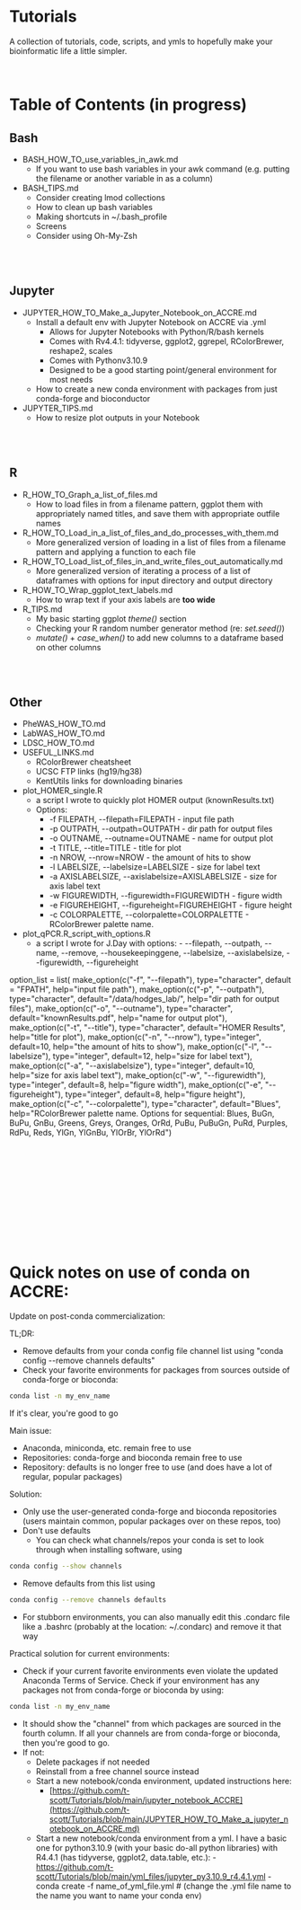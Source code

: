 # Tutorials

A collection of tutorials, code, scripts, and ymls to hopefully make your bioinformatic life a little simpler. 

<br>

# Table of Contents (in progress)
## Bash
- BASH_HOW_TO_use_variables_in_awk.md
    - If you want to use bash variables in your awk command (e.g. putting the filename or another variable in as a column)
- BASH_TIPS.md
    - Consider creating lmod collections    
    - How to clean up bash variables
    - Making shortcuts in ~/.bash_profile
    - Screens
    - Consider using Oh-My-Zsh

<br>
<br>

## Jupyter
- JUPYTER_HOW_TO_Make_a_Jupyter_Notebook_on_ACCRE.md
    - Install a default env with Jupyter Notebook on ACCRE via .yml
      - Allows for Jupyter Notebooks with Python/R/bash kernels
      - Comes with Rv4.4.1: tidyverse, ggplot2, ggrepel, RColorBrewer, reshape2, scales
      - Comes with Pythonv3.10.9
      - Designed to be a good starting point/general environment for most needs
    - How to create a new conda environment with packages from just conda-forge and bioconductor
- JUPYTER_TIPS.md
    - How to resize plot outputs in your Notebook
 
<br>
<br>

## R
- R_HOW_TO_Graph_a_list_of_files.md
    - How to load files in from a filename pattern, ggplot them with appropriately named titles, and save them with appropriate outfile names            
- R_HOW_TO_Load_in_a_list_of_files_and_do_processes_with_them.md
    - More generalized version of loading in a list of files from a filename pattern and applying a function to each file 
- R_HOW_TO_Load_list_of_files_in_and_write_files_out_automatically.md
    - More generalized version of iterating a process of a list of dataframes with options for input directory and output directory 
- R_HOW_TO_Wrap_ggplot_text_labels.md
    - How to wrap text if your axis labels are **too wide** 
- R_TIPS.md
    - My basic starting ggplot *theme()* section
    - Checking your R random number generator method (re: *set.seed()*)
    - *mutate()* + *case_when()* to add new columns to a dataframe based on other columns

<br>
<br>

## Other    
- PheWAS_HOW_TO.md
- LabWAS_HOW_TO.md
- LDSC_HOW_TO.md
- USEFUL_LINKS.md
    - RColorBrewer cheatsheet
    - UCSC FTP links (hg19/hg38)
    - KentUtils links for downloading binaries
- plot_HOMER_single.R
    - a script I wrote to quickly plot HOMER output (knownResults.txt)
    - Options:
        - -f FILEPATH, --filepath=FILEPATH - input file path
        - -p OUTPATH, --outpath=OUTPATH - dir path for output files
        - -o OUTNAME, --outname=OUTNAME - name for output plot
        - -t TITLE, --title=TITLE - title for plot
        - -n NROW, --nrow=NROW - the amount of hits to show
        - -l LABELSIZE, --labelsize=LABELSIZE - size for label text
        - -a AXISLABELSIZE, --axislabelsize=AXISLABELSIZE - size for axis label text
        - -w FIGUREWIDTH, --figurewidth=FIGUREWIDTH - figure width
        - -e FIGUREHEIGHT, --figureheight=FIGUREHEIGHT - figure height
        - -c COLORPALETTE, --colorpalette=COLORPALETTE - RColorBrewer palette name.
- plot_qPCR.R_script_with_options.R
    - a script I wrote for J.Day with options:
               - --filepath, --outpath, --name, --remove, --housekeepinggene, --labelsize, --axislabelsize, --figurewidth, --figureheight
     
option_list = list(
    make_option(c("-f", "--filepath"), type="character", default = "FPATH", help="input file path"),
    make_option(c("-p", "--outpath"), type="character", default="/data/hodges_lab/", help="dir path for output files"),
    make_option(c("-o", "--outname"), type="character", default="knownResults.pdf", help="name for output plot"),
    make_option(c("-t", "--title"), type="character", default="HOMER Results", help="title for plot"),
    make_option(c("-n", "--nrow"), type="integer", default=10, help="the amount of hits to show"),
    make_option(c("-l", "--labelsize"), type="integer", default=12, help="size for label text"),
    make_option(c("-a", "--axislabelsize"), type="integer", default=10, help="size for axis label text"),
    make_option(c("-w", "--figurewidth"), type="integer", default=8, help="figure width"),
    make_option(c("-e", "--figureheight"), type="integer", default=8, help="figure height"),
    make_option(c("-c", "--colorpalette"), type="character", default="Blues", help="RColorBrewer palette name. Options for sequential: Blues, BuGn, BuPu, GnBu, Greens, Greys, Oranges, OrRd, PuBu, PuBuGn, PuRd, Purples, RdPu, Reds, YlGn, YlGnBu, YlOrBr, YlOrRd")


<br>
<br>
<br>
<br>
<br>
<br>
<br>
<br>
<br>
<br>


# Quick notes on use of conda on ACCRE:
Update on post-conda commercialization: 

TL;DR:
- Remove defaults from your conda config file channel list using "conda config --remove channels defaults"
- Check your favorite environments for packages from sources outside of conda-forge or bioconda:

```bash
conda list -n my_env_name
```

  If it's clear, you're good to go

Main issue:
- Anaconda, miniconda, etc. remain free to use
- Repositories: conda-forge and bioconda remain free to use
- Repository: defaults is no longer free to use (and does have a lot of regular, popular packages)

Solution:
- Only use the user-generated conda-forge and bioconda repositories (users maintain common, popular packages over on these repos, too)
- Don't use defaults
     - You can check what channels/repos your conda is set to look through when installing software, using
```bash
conda config --show channels
```
- Remove defaults from this list using 
```bash
conda config --remove channels defaults
```
- For stubborn environments, you can also manually edit this .condarc file like a .bashrc (probably at the location: ~/.condarc) and remove it that way


Practical solution for current environments:
- Check if your current favorite environments even violate the updated Anaconda Terms of Service. Check if your environment has any packages not from conda-forge or bioconda by using:
```bash
conda list -n my_env_name
```
- It should show the "channel" from which packages are sourced in the fourth column. If all your channels are from conda-forge or bioconda, then you're good to go. 
- If not:
     - Delete packages if not needed
     - Reinstall from a free channel source instead
     - Start a new notebook/conda environment, updated instructions here: 
          - [https://github.com/t-scott/Tutorials/blob/main/jupyter_notebook_ACCRE](https://github.com/t-scott/Tutorials/blob/main/JUPYTER_HOW_TO_Make_a_jupyter_notebook_on_ACCRE.md)
     - Start a new notebook/conda environment from a yml. I have a basic one for python3.10.9 (with your basic do-all python libraries) with R4.4.1 (has tidyverse, ggplot2, data.table, etc.):
           - https://github.com/t-scott/Tutorials/blob/main/yml_files/jupyter_py3.10.9_r4.4.1.yml
           - conda create -f name_of_yml_file.yml # (change the .yml file name to the name you want to name your conda env)




